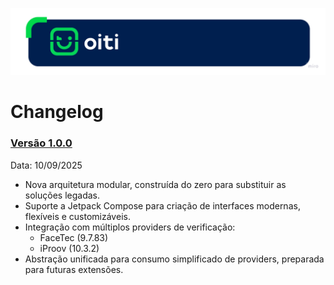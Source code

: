 <p align="center">
 <img src="Images/OitiHeader.png"/>
</p>

# Changelog

### [Versão 1.0.0](https://github.com/oititec/android-oiti-sdk-versions/releases/tag/1.0.0)

Data: 10/09/2025

- Nova arquitetura modular, construída do zero para substituir as soluções legadas.
- Suporte a Jetpack Compose para criação de interfaces modernas, flexíveis e customizáveis.
- Integração com múltiplos providers de verificação:
  - FaceTec (9.7.83)
  - iProov (10.3.2)
- Abstração unificada para consumo simplificado de providers, preparada para futuras extensões.